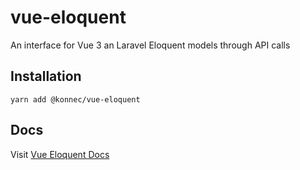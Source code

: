 # vue-eloquent

An interface for Vue 3 an Laravel Eloquent models through API calls

## Installation

`yarn add @konnec/vue-eloquent`

## Docs

Visit [Vue Eloquent Docs](https://main--vue-eloquent.netlify.app/)

